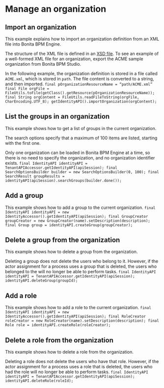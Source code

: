 # Manage an organization

## Import an organization

This example explains how to import an organization definition from an XML file into Bonita BPM Engine. 

The structure of the XML file is defined in an [XSD file](organization-overview.md). 
To see an example of a well-formed XML file for an organization, export the ACME sample organization from Bonita BPM Studio.

In the following example, the organization definition is stored in a file called `ACME.xml`, which is stored in `path`. The file content is converted to a string, and then imported.
`
final pOrganizationResourceName = “path/ACME.xml”
final File orgFile = FileUtils.toFile(getClass().getResource(pOrganizationResourceName));
final String orgContent = FileUtils.readFileToString(orgFile, CharEncoding.UTF_8);
getIdentityAPI().importOrganization(orgContent);
`

## List the groups in an organization

This example shows how to get a list of groups in the current organization.

The search options specify that a maximum of 100 items are listed, starting with the first one.

Only one organization can be loaded in Bonita BPM Engine at a time, so there is no need to specify the organization, and no organization identifier exists.
`
final IdentityAPI identityAPI = TenantAPIAccessor.getIdentityAPI(apiSession);
final SearchOptionsBuilder builder = new SearchOptionsBuilder(0, 100);
final SearchResult groupResults = identityAPI(apiSession).searchGroups(builder.done());
`

## Add a group

This example shows how to add a group to the current organization.
`
final IdentityAPI identityAPI = new IdentityAccessor().getIdentityAPI(apiSession);
final GroupCreator groupCreator = new GroupCreator(name).setDescription(description);
final Group group = identityAPI.createGroup(groupCreator);
`

## Delete a group from the organization

This example shows how to delete a group from the organization.

Deleting a group does not delete the users who belong to it. 
However, if the actor assignment for a process uses a group that is deleted, the users who belonged to the will no longer be able to perform tasks.
`
final IdentityAPI identityAPI = TenantAPIAccessor.getIdentityAPI(apiSession);
identityAPI.deleteGroup(groupId);
`

## Add a role

This example shows how to add a role to the current organization.
`
final IdentityAPI identityAPI = new IdentityAccessor().getIdentityAPI(apiSession);
final RoleCreator roleCreator = new RoleCreator(name).setDescription(description);
final Role role = identityAPI.createRole(roleCreator);
`

## Delete a role from the organization

This example shows how to delete a role from the organization.

Deleting a role does not delete the users who have that role. 
However, if the actor assignment for a process uses a role that is deleted, the users who had the role will no longer be able to perform tasks.
`
final IdentityAPI identityAPI = TenantAPIAccessor.getIdentityAPI(apiSession);
identityAPI.deleteRole(roleId);
`